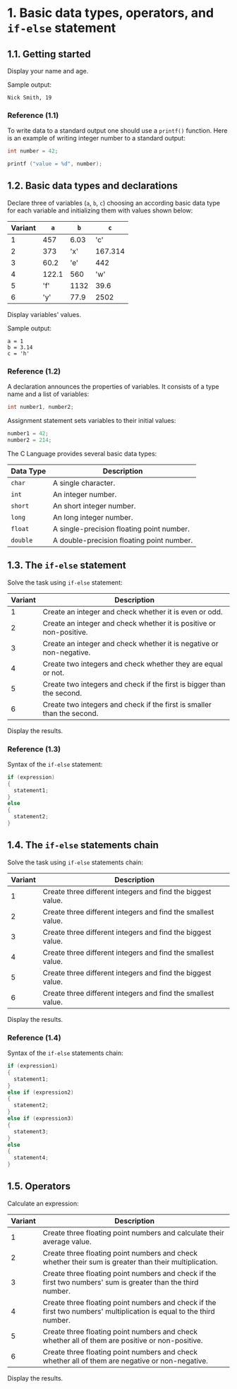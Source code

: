 # 1. Basic data types, operators, and `if-else` statement

## 1.1. Getting started

Display your name and age.

Sample output:

```
Nick Smith, 19
```

### Reference (1.1)

To write data to a standard output one should use a `printf()` function. Here is an example of writing integer number to a standard output:

```c
int number = 42;

printf ("value = %d", number);
```

## 1.2. Basic data types and declarations

Declare three of variables (`a`, `b`, `c`) choosing an according basic data type for each variable and initializing them with values shown below:

| Variant | `a`   | `b`  | `c`     |
| ------- | ----- | ---- | ------- |
| 1       | 457   | 6.03 | 'c'     |
| 2       | 373   | 'x'  | 167.314 |
| 3       | 60.2  | 'e'  | 442     |
| 4       | 122.1 | 560  | 'w'     |
| 5       | 'f'   | 1132 | 39.6    |
| 6       | 'y'   | 77.9 | 2502    |

Display variables' values.

Sample output:

```
a = 1
b = 3.14
c = 'h'
```

### Reference (1.2)

A declaration announces the properties of variables. It consists of a type name and a list of variables:

```c
int number1, number2;
```

Assignment statement sets variables to their initial values:

```c
number1 = 42;
number2 = 214;
```

The C Language provides several basic data types:

| Data Type | Description                               |
| --------- | ----------------------------------------- |
| `char`    | A single character.                       |
| `int`     | An integer number.                        |
| `short`   | An short integer number.                  |
| `long`    | An long integer number.                   |
| `float`   | A single-precision floating point number. |
| `double`  | A double-precision floating point number. |

## 1.3. The `if-else` statement

Solve the task using `if-else` statement:

| Variant | Description                                                            |
| ------- | ---------------------------------------------------------------------- |
| 1       | Create an integer and check whether it is even or odd.                 |
| 2       | Create an integer and check whether it is positive or non-positive.    |
| 3       | Create an integer and check whether it is negative or non-negative.    |
| 4       | Create two integers and check whether they are equal or not.           |
| 5       | Create two integers and check if the first is bigger than the second.  |
| 6       | Create two integers and check if the first is smaller than the second. |

Display the results.

### Reference (1.3)

Syntax of the `if-else` statement:

```c
if (expression)
{
  statement1;
}
else
{
  statement2;
}
```

## 1.4. The `if-else` statements chain

Solve the task using `if-else` statements chain:

| Variant | Description                                                  |
| ------- | ------------------------------------------------------------ |
| 1       | Create three different integers and find the biggest value.  |
| 2       | Create three different integers and find the smallest value. |
| 3       | Create three different integers and find the biggest value.  |
| 4       | Create three different integers and find the smallest value. |
| 5       | Create three different integers and find the biggest value.  |
| 6       | Create three different integers and find the smallest value. |

Display the results.

### Reference (1.4)

Syntax of the `if-else` statements chain:

```c
if (expression1)
{
  statement1;
}
else if (expression2)
{
  statement2;
}
else if (expression3)
{
  statement3;
}
else
{
  statement4;
}
```

## 1.5. Operators

Calculate an expression:

| Variant | Description                                                                                                          |
| ------- | -------------------------------------------------------------------------------------------------------------------- |
| 1       | Create three floating point numbers and calculate their average value.                                               |
| 2       | Create three floating point numbers and check whether their sum is greater than their multiplication.                |
| 3       | Create three floating point numbers and check if the first two numbers' sum is greater than the third number.        |
| 4       | Create three floating point numbers and check if the first two numbers' multiplication is equal to the third number. |
| 5       | Create three floating point numbers and check whether all of them are positive or non-positive.                      |
| 6       | Create three floating point numbers and check whether all of them are negative or non-negative.                      |

Display the results.